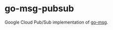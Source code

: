 # go-msg-pubsub

Google Cloud Pub/Sub implementation of [go-msg](https://github.com/zerofox-oss/go-msg).
